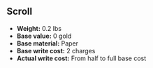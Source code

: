 ## Scroll
- **Weight:** 0.2 lbs
- **Base value:** 0 gold
- **Base material:** Paper
- **Base write cost:** 2 charges
- **Actual write cost:** From half to full base cost
